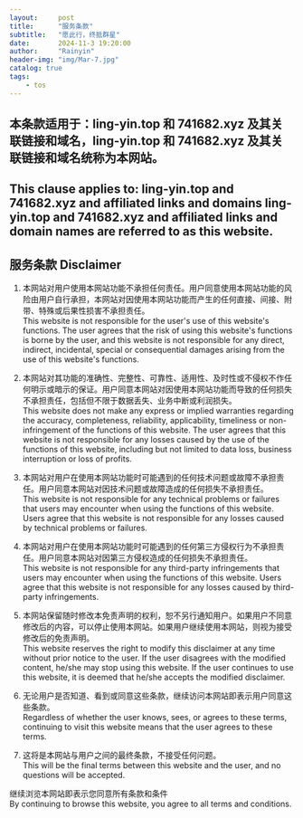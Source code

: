 ```yaml
---
layout:     post
title:      "服务条款"
subtitle:   "愿此行，终抵群星"
date:       2024-11-3 19:20:00
author:     "Rainyin"
header-img: "img/Mar-7.jpg"
catalog: true
tags:
    - tos
---
```

## 本条款适用于：ling-yin.top 和 741682.xyz 及其关联链接和域名，ling-yin.top 和 741682.xyz 及其关联链接和域名统称为本网站。
## This clause applies to: ling-yin.top and 741682.xyz and affiliated links and domains ling-yin.top and 741682.xyz and affiliated links and domain names are referred to as this website.

## 服务条款 Disclaimer

1. 本网站对用户使用本网站功能不承担任何责任。用户同意使用本网站功能的风险由用户自行承担，本网站对因使用本网站功能而产生的任何直接、间接、附带、特殊或后果性损害不承担责任。  
   This website is not responsible for the user's use of this website's functions. The user agrees that the risk of using this website's functions is borne by the user, and this website is not responsible for any direct, indirect, incidental, special or consequential damages arising from the use of this website's functions.

2. 本网站对其功能的准确性、完整性、可靠性、适用性、及时性或不侵权不作任何明示或暗示的保证。用户同意本网站对因使用本网站功能而导致的任何损失不承担责任，包括但不限于数据丢失、业务中断或利润损失。  
   This website does not make any express or implied warranties regarding the accuracy, completeness, reliability, applicability, timeliness or non-infringement of the functions of this website. The user agrees that this website is not responsible for any losses caused by the use of the functions of this website, including but not limited to data loss, business interruption or loss of profits.

3. 本网站对用户在使用本网站功能时可能遇到的任何技术问题或故障不承担责任。用户同意本网站对因技术问题或故障造成的任何损失不承担责任。  
   This website is not responsible for any technical problems or failures that users may encounter when using the functions of this website. Users agree that this website is not responsible for any losses caused by technical problems or failures.

4. 本网站对用户在使用本网站功能时可能遇到的任何第三方侵权行为不承担责任。用户同意本网站对因第三方侵权造成的任何损失不承担责任。  
   This website is not responsible for any third-party infringements that users may encounter when using the functions of this website. Users agree that this website is not responsible for any losses caused by third-party infringements.

5. 本网站保留随时修改本免责声明的权利，恕不另行通知用户。如果用户不同意修改后的内容，可以停止使用本网站。如果用户继续使用本网站，则视为接受修改后的免责声明。  
   This website reserves the right to modify this disclaimer at any time without prior notice to the user. If the user disagrees with the modified content, he/she may stop using this website. If the user continues to use this website, it is deemed that he/she accepts the modified disclaimer.

6. 无论用户是否知道、看到或同意这些条款，继续访问本网站即表示用户同意这些条款。  
   Regardless of whether the user knows, sees, or agrees to these terms, continuing to visit this website means that the user agrees to these terms.

7. 这将是本网站与用户之间的最终条款，不接受任何问题。  
   This will be the final terms between this website and the user, and no questions will be accepted.

继续浏览本网站即表示您同意所有条款和条件  
By continuing to browse this website, you agree to all terms and conditions.
